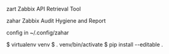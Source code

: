 zart Zabbix API Retrieval Tool

zahar Zabbix Audit Hygiene and Report

config in ~/.config/zahar

$ virtualenv venv
$ . venv/bin/activate
$ pip install --editable .

